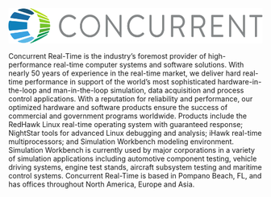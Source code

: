 <p><a style="border-bottom: 0px solid #ccc;" href="http://real-time.ccur.com/"><img src="exhibitor_10.svg" style="height:70px;width:auto;" /></a></p>
<p>
Concurrent Real-Time is the industry’s foremost provider of high-performance real-time computer systems and software solutions.
With nearly 50 years of experience in the real-time market, we deliver hard real-time performance in support of the world’s most sophisticated hardware-in-the-loop and man-in-the-loop simulation, data acquisition and process control applications.
With a reputation for reliability and performance, our optimized hardware and software products ensure the success of commercial and government programs worldwide.
Products include the RedHawk Linux real-time operating system with guaranteed response; NightStar tools for advanced Linux debugging and analysis; iHawk real-time multiprocessors; and Simulation Workbench modeling environment.
Simulation Workbench is currently used by major corporations in a variety of simulation applications including automotive component testing, vehicle driving systems, engine test stands, aircraft subsystem testing and maritime control systems.
Concurrent Real-Time is based in Pompano Beach, FL, and has offices throughout North America, Europe and Asia.
</p>